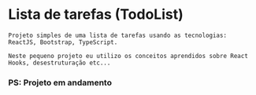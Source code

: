 # Lista de tarefas (TodoList)

```
Projeto simples de uma lista de tarefas usando as tecnologias: ReactJS, Bootstrap, TypeScript.

Neste pequeno projeto eu utilizo os conceitos aprendidos sobre React Hooks, desestruturação etc...

```

### PS: Projeto em andamento
